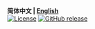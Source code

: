 **简体中文 | [English](./README.md)**<br>
[![License](https://img.shields.io/badge/开源协议-MIT-blue)](https://github.com/HuayuZhangJager/ph1nix/blob/main/LICENSE.txt)
[![GitHub release](https://img.shields.io/badge/发行版-最新-brightgreen)](https://github.com/HuayuZhangJager/ph1nix/releases/latest)